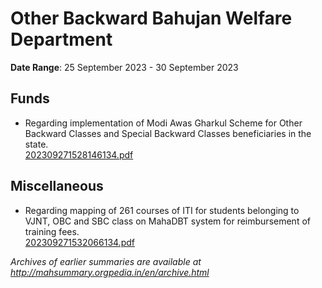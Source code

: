 # Other Backward Bahujan Welfare Department

**Date Range**: 25 September 2023 - 30 September 2023


## Funds
- Regarding implementation of Modi Awas Gharkul Scheme for Other Backward Classes and Special Backward Classes beneficiaries in the state.\
  [202309271528146134.pdf](https://gr.maharashtra.gov.in/Site/Upload/Government%20Resolutions/English/202309271528146134.pdf)

## Miscellaneous
- Regarding mapping of 261 courses of ITI for students belonging to VJNT, OBC and SBC class on MahaDBT system for reimbursement of training fees.\
  [202309271532066134.pdf](https://gr.maharashtra.gov.in/Site/Upload/Government%20Resolutions/English/202309271532066134.pdf)


*Archives of earlier summaries are available at http://mahsummary.orgpedia.in/en/archive.html*